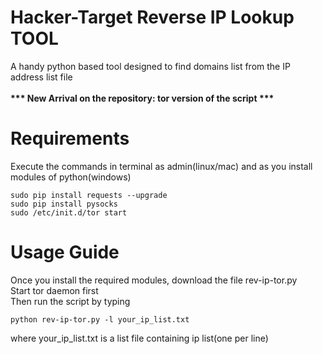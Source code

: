 # Hacker-Target Reverse IP Lookup TOOL
A handy python based tool designed to find domains list from the IP address list file<br>
<br><b>*** New Arrival on the repository: tor version of the script ***</b><br>
# Requirements
Execute the commands in terminal as admin(linux/mac) and as you install modules of python(windows)
```
sudo pip install requests --upgrade
sudo pip install pysocks
sudo /etc/init.d/tor start
```
# Usage Guide
Once you install the required modules, download the file rev-ip-tor.py<br>
Start tor daemon first<br>
Then run the script by typing
```
python rev-ip-tor.py -l your_ip_list.txt
```
where your_ip_list.txt is a list file containing ip list(one per line)
